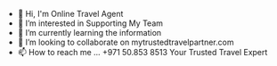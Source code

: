 - 👋 Hi, I'm Online Travel Agent
- 👀 I’m interested in Supporting My Team 
- 🌱 I’m currently learning the information 
- 💞️ I’m looking to collaborate on mytrustedtravelpartner.com
- 📫 How to reach me ... +971 50.853 8513
Your Trusted Travel Expert 
<!---
Skyguru / Skyguru is a ✨ special ✨ repository because its `README.md` (this file) appears on your GitHub profile.
You can click the Preview link to take a look at your changes.
--->
